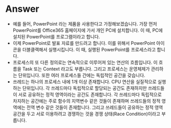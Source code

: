 # Answer
- 예를 들어, PowerPoint 라는 제품을 사용한다고 가정해보겠습니다. 가장 먼저 PowerPoint를 Office365 홈페이지에 가서 개인 PC에 설치합니다. 이 때, PC에 설치된 PowerPoint를 프로그램이라고 합니다.
- 이제 PowerPoint로 발표 자료를 만드려고 합니다. 이를 위해서 PowerPoint 아이콘을 더블클랙해서 실행시킵니다. 이 때, 실행된 PowerPoint를 프로세스라고 합니다.
- 프로세스의 또 다른 정의로는 연속적으로 이루어져 있는 연산의 흐름입니다. 이 흐름을 Task 또는 Context 라고도 부릅니다. 그리고 프로세스는 운영체제가 관리하는 단위입니다. 또한 여러 프로세스들 간에는 독립적인 공간을 갖습니다.
- 쓰레드는 하나의 프로세스 내에 1개 이상 존재합니다. CPU 연산을 실질적으로 실행하는 단위입니다. 각 쓰레드마다 독립적으로 할당되는 공간도 존재하지만 쓰레드들이 서로 공유하는 정적 영역이라는 공간도 존재합니다. 각 쓰레드마다 독립적으로 차지하는 공간에는 주로 함수의 지역변수 같은 것들이 존재하며 쓰레드들의 정적 영역에는 전역 변수 같은 것들이 존재합니다. 그리고 쓰레드들이 공유하는 정적 영역 공간을 두고 서로 이용하려고 경쟁하는 것을 경쟁 상태(Race Condition)이라고 부릅니다. 